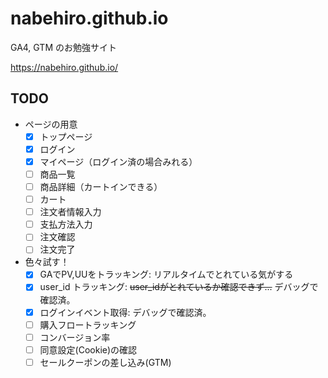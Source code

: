 # nabehiro.github.io

GA4, GTM のお勉強サイト

https://nabehiro.github.io/

## TODO

- ページの用意
  - [x] トップページ
  - [x] ログイン
  - [x] マイページ（ログイン済の場合みれる）
  - [ ] 商品一覧
  - [ ] 商品詳細（カートインできる）
  - [ ] カート
  - [ ] 注文者情報入力
  - [ ] 支払方法入力
  - [ ] 注文確認
  - [ ] 注文完了
- 色々試す！
  - [x] GAでPV,UUをトラッキング: リアルタイムでとれている気がする
  - [x] user_id トラッキング: ~~user_idがとれているか確認できず...~~ デバッグで確認済。
  - [x] ログインイベント取得: デバッグで確認済。
  - [ ] 購入フロートラッキング
  - [ ] コンバージョン率
  - [ ] 同意設定(Cookie)の確認
  - [ ] セールクーポンの差し込み(GTM)